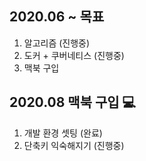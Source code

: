 ## 2020.06 ~ 목표

1. 알고리즘 (진행중)
2. 도커 + 쿠버네티스 (진행중)
3. 맥북 구입

## 2020.08 맥북 구입 :computer:
1. 개발 환경 셋팅 (완료)
2. 단축키 익숙해지기 (진행중)
